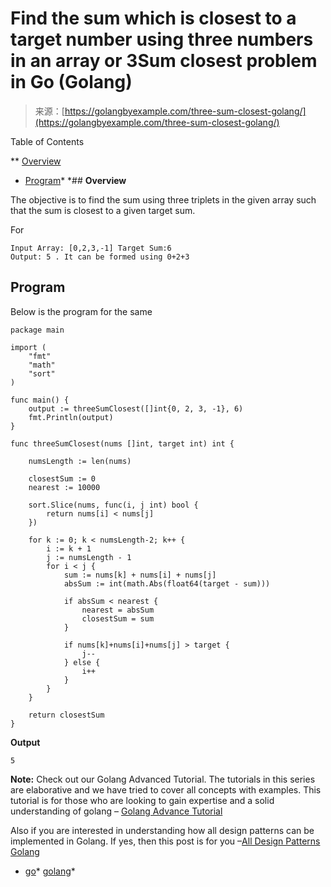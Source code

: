 <!--yml
category: 未分类
date: 2024-10-13 06:42:39
-->

# Find the sum which is closest to a target number using three numbers in an array or 3Sum closest problem in Go (Golang)

> 来源：[https://golangbyexample.com/three-sum-closest-golang/](https://golangbyexample.com/three-sum-closest-golang/)

Table of Contents

 **   [Overview](#Overview "Overview")
*   [Program](#Program "Program")*  *## **Overview**

The objective is to find the sum using three triplets in the given array such that the sum is closest to a given target sum.

For

```
Input Array: [0,2,3,-1] Target Sum:6
Output: 5 . It can be formed using 0+2+3 
```

## **Program**

Below is the program for the same

```
package main

import (
	"fmt"
	"math"
	"sort"
)

func main() {
	output := threeSumClosest([]int{0, 2, 3, -1}, 6)
	fmt.Println(output)
}

func threeSumClosest(nums []int, target int) int {

	numsLength := len(nums)

	closestSum := 0
	nearest := 10000

	sort.Slice(nums, func(i, j int) bool {
		return nums[i] < nums[j]
	})

	for k := 0; k < numsLength-2; k++ {
		i := k + 1
		j := numsLength - 1
		for i < j {
			sum := nums[k] + nums[i] + nums[j]
			absSum := int(math.Abs(float64(target - sum)))

			if absSum < nearest {
				nearest = absSum
				closestSum = sum
			}

			if nums[k]+nums[i]+nums[j] > target {
				j--
			} else {
				i++
			}
		}
	}

	return closestSum
}
```

**Output**

```
5
```

**Note:** Check out our Golang Advanced Tutorial. The tutorials in this series are elaborative and we have tried to cover all concepts with examples. This tutorial is for those who are looking to gain expertise and a solid understanding of golang – [Golang Advance Tutorial](https://golangbyexample.com/golang-comprehensive-tutorial/)

Also if you are interested in understanding how all design patterns can be implemented in Golang. If yes, then this post is for you –[All Design Patterns Golang](https://golangbyexample.com/all-design-patterns-golang/)

*   [go](https://golangbyexample.com/tag/go/)*   [golang](https://golangbyexample.com/tag/golang/)*